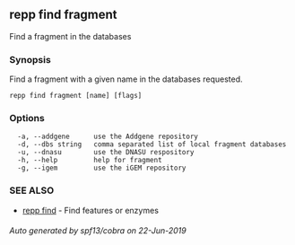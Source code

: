 ## repp find fragment

Find a fragment in the databases

### Synopsis

Find a fragment with a given name in the databases requested.

```
repp find fragment [name] [flags]
```

### Options

```
  -a, --addgene      use the Addgene repository
  -d, --dbs string   comma separated list of local fragment databases
  -u, --dnasu        use the DNASU respository
  -h, --help         help for fragment
  -g, --igem         use the iGEM repository
```

### SEE ALSO

* [repp find](repp_find.md)	 - Find features or enzymes

###### Auto generated by spf13/cobra on 22-Jun-2019
